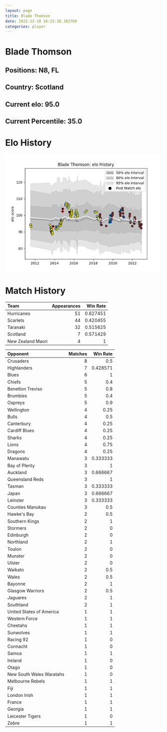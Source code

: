 ```yaml
---  
layout: page  
title: Blade Thomson  
date: 2022-12-18 16:25:38.383769  
categories: player  
---
```

# Blade Thomson

## Positions: N8, FL

## Country: Scotland

## Current elo: 95.0

## Current Percentile: 35.0

# Elo History


![elo history](history_BladeThomson.png)
# Match History


| Team              |   Appearances |   Win Rate |
|:------------------|--------------:|-----------:|
| Hurricanes        |            51 |   0.627451 |
| Scarlets          |            44 |   0.420455 |
| Taranaki          |            32 |   0.515625 |
| Scotland          |             7 |   0.571429 |
| New Zealand Maori |             4 |   1        |

| Opponent                 |   Matches |   Win Rate |
|:-------------------------|----------:|-----------:|
| Crusaders                |         8 |   0.5      |
| Highlanders              |         7 |   0.428571 |
| Blues                    |         6 |   1        |
| Chiefs                   |         5 |   0.4      |
| Benetton Treviso         |         5 |   0.8      |
| Brumbies                 |         5 |   0.4      |
| Ospreys                  |         5 |   0.9      |
| Wellington               |         4 |   0.25     |
| Bulls                    |         4 |   0.5      |
| Canterbury               |         4 |   0.25     |
| Cardiff Blues            |         4 |   0.25     |
| Sharks                   |         4 |   0.25     |
| Lions                    |         4 |   0.75     |
| Dragons                  |         4 |   0.25     |
| Manawatu                 |         3 |   0.333333 |
| Bay of Plenty            |         3 |   1        |
| Auckland                 |         3 |   0.666667 |
| Queensland Reds          |         3 |   1        |
| Tasman                   |         3 |   0.333333 |
| Japan                    |         3 |   0.666667 |
| Leinster                 |         3 |   0.333333 |
| Counties Manukau         |         3 |   0.5      |
| Hawke's Bay              |         2 |   0.5      |
| Southern Kings           |         2 |   1        |
| Stormers                 |         2 |   0        |
| Edinburgh                |         2 |   0        |
| Northland                |         2 |   1        |
| Toulon                   |         2 |   0        |
| Munster                  |         2 |   0        |
| Ulster                   |         2 |   0        |
| Waikato                  |         2 |   0.5      |
| Wales                    |         2 |   0.5      |
| Bayonne                  |         2 |   1        |
| Glasgow Warriors         |         2 |   0.5      |
| Jaguares                 |         2 |   1        |
| Southland                |         2 |   1        |
| United States of America |         1 |   1        |
| Western Force            |         1 |   1        |
| Cheetahs                 |         1 |   1        |
| Sunwolves                |         1 |   1        |
| Racing 92                |         1 |   0        |
| Connacht                 |         1 |   0        |
| Samoa                    |         1 |   1        |
| Ireland                  |         1 |   0        |
| Otago                    |         1 |   0        |
| New South Wales Waratahs |         1 |   0        |
| Melbourne Rebels         |         1 |   1        |
| Fiji                     |         1 |   1        |
| London Irish             |         1 |   1        |
| France                   |         1 |   1        |
| Georgia                  |         1 |   1        |
| Leicester Tigers         |         1 |   0        |
| Zebre                    |         1 |   1        |